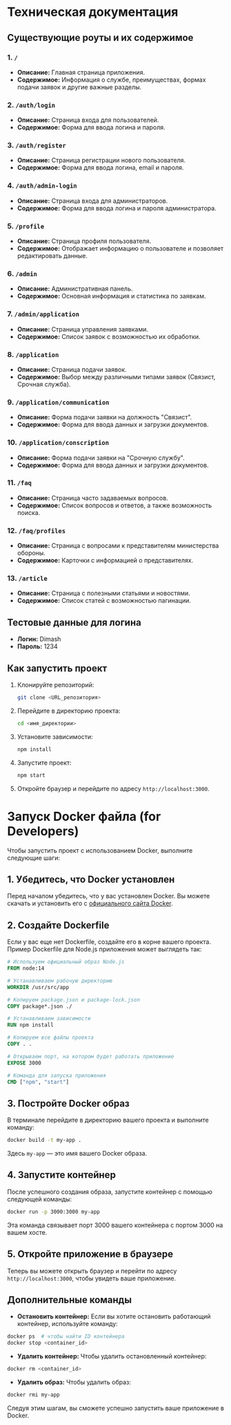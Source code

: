 # Техническая документация

## Существующие роуты и их содержимое

### 1. `/`
- **Описание:** Главная страница приложения.
- **Содержимое:** Информация о службе, преимуществах, формах подачи заявок и другие важные разделы.

### 2. `/auth/login`
- **Описание:** Страница входа для пользователей.
- **Содержимое:** Форма для ввода логина и пароля.

### 3. `/auth/register`
- **Описание:** Страница регистрации нового пользователя.
- **Содержимое:** Форма для ввода логина, email и пароля.

### 4. `/auth/admin-login`
- **Описание:** Страница входа для администраторов.
- **Содержимое:** Форма для ввода логина и пароля администратора.

### 5. `/profile`
- **Описание:** Страница профиля пользователя.
- **Содержимое:** Отображает информацию о пользователе и позволяет редактировать данные.

### 6. `/admin`
- **Описание:** Административная панель.
- **Содержимое:** Основная информация и статистика по заявкам.

### 7. `/admin/application`
- **Описание:** Страница управления заявками.
- **Содержимое:** Список заявок с возможностью их обработки.

### 8. `/application`
- **Описание:** Страница подачи заявок.
- **Содержимое:** Выбор между различными типами заявок (Связист, Срочная служба).

### 9. `/application/communication`
- **Описание:** Форма подачи заявки на должность "Связист".
- **Содержимое:** Форма для ввода данных и загрузки документов.

### 10. `/application/conscription`
- **Описание:** Форма подачи заявки на "Срочную службу".
- **Содержимое:** Форма для ввода данных и загрузки документов.

### 11. `/faq`
- **Описание:** Страница часто задаваемых вопросов.
- **Содержимое:** Список вопросов и ответов, а также возможность поиска.

### 12. `/faq/profiles`
- **Описание:** Страница с вопросами к представителям министерства обороны.
- **Содержимое:** Карточки с информацией о представителях.

### 13. `/article`
- **Описание:** Страница с полезными статьями и новостями.
- **Содержимое:** Список статей с возможностью пагинации.

## Тестовые данные для логина
- **Логин:** Dimash
- **Пароль:** 1234

## Как запустить проект
1. Клонируйте репозиторий:
   ```bash
   git clone <URL_репозитория>
   ```
2. Перейдите в директорию проекта:
   ```bash
   cd <имя_директории>
   ```
3. Установите зависимости:
   ```bash
   npm install
   ```
4. Запустите проект:
   ```bash
   npm start
   ```
5. Откройте браузер и перейдите по адресу `http://localhost:3000`.

# Запуск Docker файла (for Developers)

Чтобы запустить проект с использованием Docker, выполните следующие шаги:

## 1. Убедитесь, что Docker установлен

Перед началом убедитесь, что у вас установлен Docker. Вы можете скачать и установить его с [официального сайта Docker](https://www.docker.com/get-started).

## 2. Создайте Dockerfile

Если у вас еще нет Dockerfile, создайте его в корне вашего проекта. Пример Dockerfile для Node.js приложения может выглядеть так:

```dockerfile
# Используем официальный образ Node.js
FROM node:14

# Устанавливаем рабочую директорию
WORKDIR /usr/src/app

# Копируем package.json и package-lock.json
COPY package*.json ./

# Устанавливаем зависимости
RUN npm install

# Копируем все файлы проекта
COPY . .

# Открываем порт, на котором будет работать приложение
EXPOSE 3000

# Команда для запуска приложения
CMD ["npm", "start"]
```

## 3. Постройте Docker образ

В терминале перейдите в директорию вашего проекта и выполните команду:

```bash
docker build -t my-app .
```

Здесь `my-app` — это имя вашего Docker образа.

## 4. Запустите контейнер

После успешного создания образа, запустите контейнер с помощью следующей команды:

```bash
docker run -p 3000:3000 my-app
```

Эта команда связывает порт 3000 вашего контейнера с портом 3000 на вашем хосте.

## 5. Откройте приложение в браузере

Теперь вы можете открыть браузер и перейти по адресу `http://localhost:3000`, чтобы увидеть ваше приложение.

## Дополнительные команды

- **Остановить контейнер:** Если вы хотите остановить работающий контейнер, используйте команду:

```bash
docker ps  # чтобы найти ID контейнера
docker stop <container_id>
```

- **Удалить контейнер:** Чтобы удалить остановленный контейнер:

```bash
docker rm <container_id>
```

- **Удалить образ:** Чтобы удалить образ:

```bash
docker rmi my-app
```

Следуя этим шагам, вы сможете успешно запустить ваше приложение в Docker.
